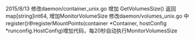 2015/8/13
修改daemon/container_unix.go 增加 GetVolumesSize() 返回map[string]int64, 增加MonitorVolumeSize
修改daemon/volumes_unix.go 中register()中registerMountPoints(container *Container, hostConfig *runconfig.HostConfig)增加代码，每20秒自动执行MonitorVolumesSize
